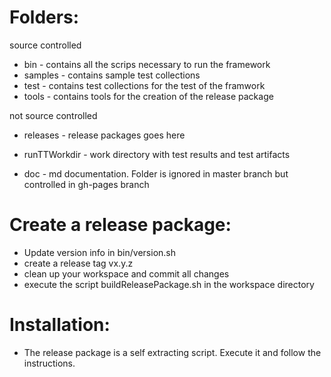 # Folders:

source controlled
- bin      - contains all the scrips necessary to run the framework
- samples  - contains sample test collections
- test     - contains test collections for the test of the framwork
- tools    - contains tools for the creation of the release package

not source controlled
- releases - release packages goes here
- runTTWorkdir - work directory with test results and test artifacts


- doc      - md documentation. Folder is ignored in master branch but controlled in gh-pages branch

# Create a release package:
- Update version info in bin/version.sh
- create a release tag vx.y.z
- clean up your workspace and commit all changes
- execute the script buildReleasePackage.sh in the workspace directory

# Installation:
- The release package is a self extracting script. Execute it and follow the instructions.
